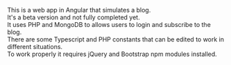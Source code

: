 This is a web app in Angular that simulates a blog.<br>
It's a beta version and not fully completed yet.<br>
It uses PHP and MongoDB to allows users to login and subscribe to the blog.<br>
There are some Typescript and PHP constants that can be edited to work in different situations.<br>
To work properly it requires jQuery and Bootstrap npm modules installed.<br>
